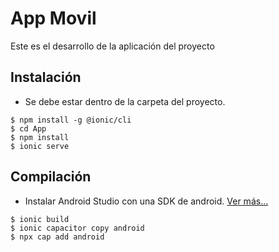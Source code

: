 # App Movil
Este es el desarrollo de la aplicación del proyecto

## Instalación
- Se debe estar dentro de la carpeta del proyecto.
~~~
$ npm install -g @ionic/cli
$ cd App
$ npm install
$ ionic serve
~~~

## Compilación
- Instalar Android Studio con una SDK de android. [Ver más...](http://www.limni.net)
~~~
$ ionic build
$ ionic capacitor copy android
$ npx cap add android
~~~




